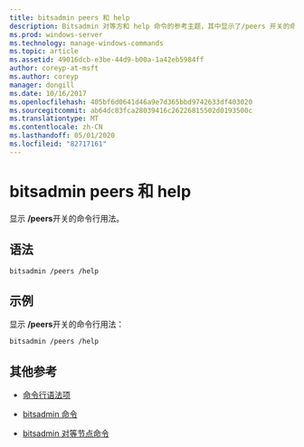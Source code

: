 ```yaml
---
title: bitsadmin peers 和 help
description: Bitsadmin 对等方和 help 命令的参考主题，其中显示了/peers 开关的命令行用法。
ms.prod: windows-server
ms.technology: manage-windows-commands
ms.topic: article
ms.assetid: 49016dcb-e3be-44d9-b00a-1a42eb5984ff
author: coreyp-at-msft
ms.author: coreyp
manager: dongill
ms.date: 10/16/2017
ms.openlocfilehash: 405bf6d0641d46a9e7d365bbd9742633df403020
ms.sourcegitcommit: ab64dc83fca28039416c26226815502d0193500c
ms.translationtype: MT
ms.contentlocale: zh-CN
ms.lasthandoff: 05/01/2020
ms.locfileid: "82717161"
---
```

# <a name="bitsadmin-peers-and-help"></a>bitsadmin peers 和 help

显示 **/peers**开关的命令行用法。

## <a name="syntax"></a>语法

```
bitsadmin /peers /help
```

## <a name="examples"></a>示例

显示 **/peers**开关的命令行用法：

```
bitsadmin /peers /help
```

## <a name="additional-references"></a>其他参考

- [命令行语法项](command-line-syntax-key.md)

- [bitsadmin 命令](bitsadmin.md)

- [bitsadmin 对等节点命令](bitsadmin-peers.md)
